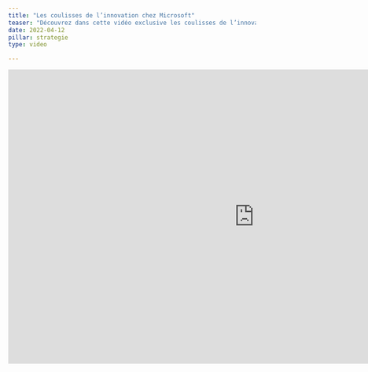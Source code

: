 ```yaml
---
title: "Les coulisses de l’innovation chez Microsoft"
teaser: "Découvrez dans cette vidéo exclusive les coulisses de l’innovation chez Microsoft et le processus qui donne vie à leurs technologies révolutionnaires."
date: 2022-04-12
pillar: strategie
type: video

---
```


<div class="extended">
	<iframe width="1000" height="600" src="https://www.youtube.com/embed/-eXFyz-djSE" frameborder="0" allow="accelerometer; autoplay; clipboard-write; encrypted-media; gyroscope; picture-in-picture" allowfullscreen></iframe>
</div>
